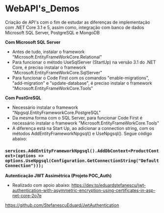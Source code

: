 # WebAPI's_Demos
Criação de API's com o fim de estudar as diferenças de implementação com .NET Core 3.1 e 5, assim como, integração com banco de dados Microsoft SQL Server, PostgreSQL e MongoDB

****Com Microsoft SQL Server****
* Antes de tudo, instalar o framework "Microsoft.EntityFrameWorkCore.Relational"
* Para funcionar o método UseSqlServer (StartUp) na versão 3.1 do .NET Core, é preciso instalar o framework "Microsoft.EntityFrameWorkCore.SqlServer"
* Para funcionar o Code First com os comandos "enable-migrations", "add-migration" e "update-database", é preciso instalar o framework "Microsoft.EntityFrameWorkCore.Tools"

**Com PostGreSQL**
* Necessário instalar o framework "Npgsql.EntityFrameworkCore.PostgreSQL"
* Da mesma forma com o SQL Server, para funcionar Code First é necessário instalar o framework "Microsoft.EntityFrameWorkCore.Tools"
* A diferença está na Start Up, ao adicionar a connection string, com os métodos AddEntityFrameworkNpgsql() e UseNpgsql(). Segue código abaixo:

### `services.AddEntityFrameworkNpgsql().AddDbContext<ProductContext>(options => options.UseNpgsql(Configuration.GetConnectionString("DefaultConnection")));`

**Autenticação JWT Assimétrica (Projeto POC_Auth)**

* Realizado com apoio abaixo:
https://dev.to/eduardstefanescu/jwt-authentication-with-asymmetric-encryption-using-certificates-in-asp-net-core-2o7e

https://github.com/StefanescuEduard/JwtAuthentication